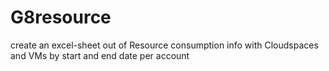 # G8resource
create an excel-sheet out of Resource consumption info
with Cloudspaces and VMs
by start and end date
per account
